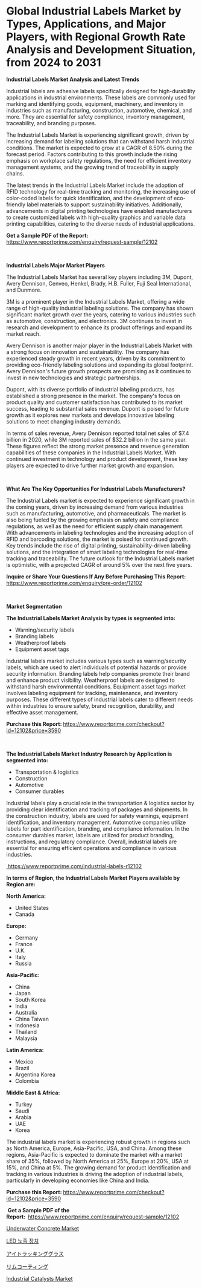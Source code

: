 <p><h1>Global Industrial Labels Market by Types, Applications, and Major Players, with Regional Growth Rate Analysis and Development Situation, from 2024 to 2031</h1></p><p><strong>Industrial Labels Market Analysis and Latest Trends</strong></p>
<p><p>Industrial labels are adhesive labels specifically designed for high-durability applications in industrial environments. These labels are commonly used for marking and identifying goods, equipment, machinery, and inventory in industries such as manufacturing, construction, automotive, chemical, and more. They are essential for safety compliance, inventory management, traceability, and branding purposes.</p><p>The Industrial Labels Market is experiencing significant growth, driven by increasing demand for labeling solutions that can withstand harsh industrial conditions. The market is expected to grow at a CAGR of 8.50% during the forecast period. Factors contributing to this growth include the rising emphasis on workplace safety regulations, the need for efficient inventory management systems, and the growing trend of traceability in supply chains.</p><p>The latest trends in the Industrial Labels Market include the adoption of RFID technology for real-time tracking and monitoring, the increasing use of color-coded labels for quick identification, and the development of eco-friendly label materials to support sustainability initiatives. Additionally, advancements in digital printing technologies have enabled manufacturers to create customized labels with high-quality graphics and variable data printing capabilities, catering to the diverse needs of industrial applications.</p></p>
<p><strong>Get a Sample PDF of the Report:&nbsp;</strong> <a href="https://www.reportprime.com/enquiry/request-sample/12102">https://www.reportprime.com/enquiry/request-sample/12102</a></p>
<p>&nbsp;</p>
<p><strong>Industrial Labels Major Market Players</strong></p>
<p><p>The Industrial Labels Market has several key players including 3M, Dupont, Avery Dennison, Cenveo, Henkel, Brady, H.B. Fuller, Fuji Seal International, and Dunmore. </p><p>3M is a prominent player in the Industrial Labels Market, offering a wide range of high-quality industrial labeling solutions. The company has shown significant market growth over the years, catering to various industries such as automotive, construction, and electronics. 3M continues to invest in research and development to enhance its product offerings and expand its market reach.</p><p>Avery Dennison is another major player in the Industrial Labels Market with a strong focus on innovation and sustainability. The company has experienced steady growth in recent years, driven by its commitment to providing eco-friendly labeling solutions and expanding its global footprint. Avery Dennison's future growth prospects are promising as it continues to invest in new technologies and strategic partnerships.</p><p>Dupont, with its diverse portfolio of industrial labeling products, has established a strong presence in the market. The company's focus on product quality and customer satisfaction has contributed to its market success, leading to substantial sales revenue. Dupont is poised for future growth as it explores new markets and develops innovative labeling solutions to meet changing industry demands.</p><p>In terms of sales revenue, Avery Dennison reported total net sales of $7.4 billion in 2020, while 3M reported sales of $32.2 billion in the same year. These figures reflect the strong market presence and revenue generation capabilities of these companies in the Industrial Labels Market. With continued investment in technology and product development, these key players are expected to drive further market growth and expansion.</p></p>
<p>&nbsp;</p>
<p><strong>What Are The Key Opportunities For Industrial Labels Manufacturers?</strong></p>
<p><p>The Industrial Labels market is expected to experience significant growth in the coming years, driven by increasing demand from various industries such as manufacturing, automotive, and pharmaceuticals. The market is also being fueled by the growing emphasis on safety and compliance regulations, as well as the need for efficient supply chain management. With advancements in labeling technologies and the increasing adoption of RFID and barcoding solutions, the market is poised for continued growth. Key trends include the rise of digital printing, sustainability-driven labeling solutions, and the integration of smart labeling technologies for real-time tracking and traceability. The future outlook for the Industrial Labels market is optimistic, with a projected CAGR of around 5% over the next five years.</p></p>
<p><strong>Inquire or Share Your Questions If Any Before Purchasing This Report:</strong> <a href="https://www.reportprime.com/enquiry/pre-order/12102">https://www.reportprime.com/enquiry/pre-order/12102</a></p>
<p>&nbsp;</p>
<p><strong>Market Segmentation</strong></p>
<p><strong>The Industrial Labels Market Analysis by types is segmented into:</strong></p>
<p><ul><li>Warning/security labels</li><li>Branding labels</li><li>Weatherproof labels</li><li>Equipment asset tags</li></ul></p>
<p><p>Industrial labels market includes various types such as warning/security labels, which are used to alert individuals of potential hazards or provide security information. Branding labels help companies promote their brand and enhance product visibility. Weatherproof labels are designed to withstand harsh environmental conditions. Equipment asset tags market involves labeling equipment for tracking, maintenance, and inventory purposes. These different types of industrial labels cater to different needs within industries to ensure safety, brand recognition, durability, and effective asset management.</p></p>
<p><strong>Purchase this Report:&nbsp;</strong><a href="https://www.reportprime.com/checkout?id=12102&price=3590">https://www.reportprime.com/checkout?id=12102&price=3590</a></p>
<p>&nbsp;</p>
<p><strong>The Industrial Labels Market Industry Research by Application is segmented into:</strong></p>
<p><ul><li>Transportation & logistics</li><li>Construction</li><li>Automotive</li><li>Consumer durables</li></ul></p>
<p><p>Industrial labels play a crucial role in the transportation & logistics sector by providing clear identification and tracking of packages and shipments. In the construction industry, labels are used for safety warnings, equipment identification, and inventory management. Automotive companies utilize labels for part identification, branding, and compliance information. In the consumer durables market, labels are utilized for product branding, instructions, and regulatory compliance. Overall, industrial labels are essential for ensuring efficient operations and compliance in various industries.</p></p>
<p><a href="https://www.reportprime.com/industrial-labels-r12102">&nbsp;https://www.reportprime.com/industrial-labels-r12102</a></p>
<p><strong>In terms of Region, the Industrial Labels Market Players available by Region are:</strong></p>
<p>
    <p> <strong> North America: </strong>
        <ul>
            <li>United States</li>
            <li>Canada</li>
        </ul>
        </p> 
    <p> <strong> Europe: </strong>
        <ul>
            <li>Germany</li>
            <li>France</li>
            <li>U.K.</li>
            <li>Italy</li>
            <li>Russia</li>
        </ul>
        </p> 
    <p> <strong> Asia-Pacific: </strong>
        <ul>
            <li>China</li>
            <li>Japan</li>
            <li>South Korea</li>
            <li>India</li>
            <li>Australia</li>
            <li>China Taiwan</li>
            <li>Indonesia</li>
            <li>Thailand</li>
            <li>Malaysia</li>
        </ul>
        </p> 
    <p> <strong> Latin America: </strong>
        <ul>
            <li>Mexico</li>
            <li>Brazil</li>
            <li>Argentina Korea</li>
            <li>Colombia</li>
        </ul>
        </p> 
    <p> <strong> Middle East & Africa: </strong>
        <ul>
            <li>Turkey</li>
            <li>Saudi</li>
            <li>Arabia</li>
            <li>UAE</li>
            <li>Korea</li>
        </ul>
    </p>
    </p>
<p><p>The industrial labels market is experiencing robust growth in regions such as North America, Europe, Asia-Pacific, USA, and China. Among these regions, Asia-Pacific is expected to dominate the market with a market share of 35%, followed by North America at 25%, Europe at 20%, USA at 15%, and China at 5%. The growing demand for product identification and tracking in various industries is driving the adoption of industrial labels, particularly in developing economies like China and India.</p></p>
<p><strong>Purchase this Report: </strong><a href="https://www.reportprime.com/checkout?id=12102&price=3590">https://www.reportprime.com/checkout?id=12102&price=3590</a></p>
<p>&nbsp;<strong>Get a Sample PDF of the Report:&nbsp;&nbsp;</strong><a href="https://www.reportprime.com/enquiry/request-sample/12102">https://www.reportprime.com/enquiry/request-sample/12102</a></p>
<p><strong></strong></p>
<p><p><a href="https://github.com/susanjprice2023/Market-Research-Report-List-1/blob/main/underwater-concrete-market.md">Underwater Concrete Market</a></p><p><a href="https://github.com/durgin521/Market-Research-Report-List-1/blob/main/573291567299.md">LED 노출 장치</a></p><p><a href="https://github.com/NovaStamm2023/Market-Research-Report-List-1/blob/main/721451969776.md">アイトラッキンググラス</a></p><p><a href="https://github.com/JerelSchulit20231/Market-Research-Report-List-1/blob/main/658310269777.md">リムコーティング</a></p><p><a href="https://github.com/RosemarieLeffler2023/Market-Research-Report-List-1/blob/main/industrial-catalysts-market.md">Industrial Catalysts Market</a></p></p>